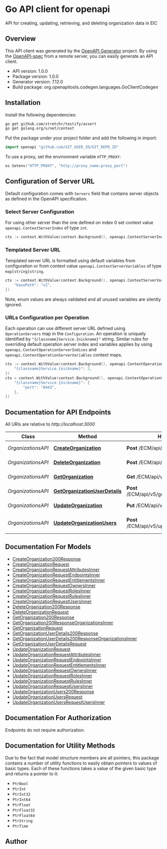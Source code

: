 # Go API client for openapi

API for creating, updating, retrieving, and deleting organization data in EIC

## Overview
This API client was generated by the [OpenAPI Generator](https://openapi-generator.tech) project.  By using the [OpenAPI-spec](https://www.openapis.org/) from a remote server, you can easily generate an API client.

- API version: 1.0.0
- Package version: 1.0.0
- Generator version: 7.12.0
- Build package: org.openapitools.codegen.languages.GoClientCodegen

## Installation

Install the following dependencies:

```sh
go get github.com/stretchr/testify/assert
go get golang.org/x/net/context
```

Put the package under your project folder and add the following in import:

```go
import openapi "github.com/GIT_USER_ID/GIT_REPO_ID"
```

To use a proxy, set the environment variable `HTTP_PROXY`:

```go
os.Setenv("HTTP_PROXY", "http://proxy_name:proxy_port")
```

## Configuration of Server URL

Default configuration comes with `Servers` field that contains server objects as defined in the OpenAPI specification.

### Select Server Configuration

For using other server than the one defined on index 0 set context value `openapi.ContextServerIndex` of type `int`.

```go
ctx := context.WithValue(context.Background(), openapi.ContextServerIndex, 1)
```

### Templated Server URL

Templated server URL is formatted using default variables from configuration or from context value `openapi.ContextServerVariables` of type `map[string]string`.

```go
ctx := context.WithValue(context.Background(), openapi.ContextServerVariables, map[string]string{
	"basePath": "v2",
})
```

Note, enum values are always validated and all unused variables are silently ignored.

### URLs Configuration per Operation

Each operation can use different server URL defined using `OperationServers` map in the `Configuration`.
An operation is uniquely identified by `"{classname}Service.{nickname}"` string.
Similar rules for overriding default operation server index and variables applies by using `openapi.ContextOperationServerIndices` and `openapi.ContextOperationServerVariables` context maps.

```go
ctx := context.WithValue(context.Background(), openapi.ContextOperationServerIndices, map[string]int{
	"{classname}Service.{nickname}": 2,
})
ctx = context.WithValue(context.Background(), openapi.ContextOperationServerVariables, map[string]map[string]string{
	"{classname}Service.{nickname}": {
		"port": "8443",
	},
})
```

## Documentation for API Endpoints

All URIs are relative to *http://localhost:3000*

Class | Method | HTTP request | Description
------------ | ------------- | ------------- | -------------
*OrganizationsAPI* | [**CreateOrganization**](docs/OrganizationsAPI.md#createorganization) | **Post** /ECM/api/v5/createOrganization | Create Organization
*OrganizationsAPI* | [**DeleteOrganization**](docs/OrganizationsAPI.md#deleteorganization) | **Post** /ECM/api/v5/deleteOrganization | Delete Organization
*OrganizationsAPI* | [**GetOrganization**](docs/OrganizationsAPI.md#getorganization) | **Get** /ECM/api/v5/getOrganization | Get Organization
*OrganizationsAPI* | [**GetOrganizationUserDetails**](docs/OrganizationsAPI.md#getorganizationuserdetails) | **Post** /ECM/api/v5/getOrganizationUserDetails | Get User Organization
*OrganizationsAPI* | [**UpdateOrganization**](docs/OrganizationsAPI.md#updateorganization) | **Put** /ECM/api/v5/updateOrganization | Update Organization
*OrganizationsAPI* | [**UpdateOrganizationUsers**](docs/OrganizationsAPI.md#updateorganizationusers) | **Post** /ECM/api/v5/updateOrganizationUsers | Update Organization Users


## Documentation For Models

 - [CreateOrganization200Response](docs/CreateOrganization200Response.md)
 - [CreateOrganizationRequest](docs/CreateOrganizationRequest.md)
 - [CreateOrganizationRequestAttributesInner](docs/CreateOrganizationRequestAttributesInner.md)
 - [CreateOrganizationRequestEndpointsInner](docs/CreateOrganizationRequestEndpointsInner.md)
 - [CreateOrganizationRequestEntitlementsInner](docs/CreateOrganizationRequestEntitlementsInner.md)
 - [CreateOrganizationRequestOwnersInner](docs/CreateOrganizationRequestOwnersInner.md)
 - [CreateOrganizationRequestRolesInner](docs/CreateOrganizationRequestRolesInner.md)
 - [CreateOrganizationRequestRulesInner](docs/CreateOrganizationRequestRulesInner.md)
 - [CreateOrganizationRequestUsersInner](docs/CreateOrganizationRequestUsersInner.md)
 - [DeleteOrganization200Response](docs/DeleteOrganization200Response.md)
 - [DeleteOrganizationRequest](docs/DeleteOrganizationRequest.md)
 - [GetOrganization200Response](docs/GetOrganization200Response.md)
 - [GetOrganization200ResponseOrganizationsInner](docs/GetOrganization200ResponseOrganizationsInner.md)
 - [GetOrganizationRequest](docs/GetOrganizationRequest.md)
 - [GetOrganizationUserDetails200Response](docs/GetOrganizationUserDetails200Response.md)
 - [GetOrganizationUserDetails200ResponseOrganizationsInner](docs/GetOrganizationUserDetails200ResponseOrganizationsInner.md)
 - [GetOrganizationUserDetailsRequest](docs/GetOrganizationUserDetailsRequest.md)
 - [UpdateOrganizationRequest](docs/UpdateOrganizationRequest.md)
 - [UpdateOrganizationRequestAttributesInner](docs/UpdateOrganizationRequestAttributesInner.md)
 - [UpdateOrganizationRequestEndpointsInner](docs/UpdateOrganizationRequestEndpointsInner.md)
 - [UpdateOrganizationRequestEntitlementsInner](docs/UpdateOrganizationRequestEntitlementsInner.md)
 - [UpdateOrganizationRequestOwnersInner](docs/UpdateOrganizationRequestOwnersInner.md)
 - [UpdateOrganizationRequestRolesInner](docs/UpdateOrganizationRequestRolesInner.md)
 - [UpdateOrganizationRequestRulesInner](docs/UpdateOrganizationRequestRulesInner.md)
 - [UpdateOrganizationRequestUsersInner](docs/UpdateOrganizationRequestUsersInner.md)
 - [UpdateOrganizationUsers200Response](docs/UpdateOrganizationUsers200Response.md)
 - [UpdateOrganizationUsersRequest](docs/UpdateOrganizationUsersRequest.md)
 - [UpdateOrganizationUsersRequestUsersInner](docs/UpdateOrganizationUsersRequestUsersInner.md)


## Documentation For Authorization

Endpoints do not require authorization.


## Documentation for Utility Methods

Due to the fact that model structure members are all pointers, this package contains
a number of utility functions to easily obtain pointers to values of basic types.
Each of these functions takes a value of the given basic type and returns a pointer to it:

* `PtrBool`
* `PtrInt`
* `PtrInt32`
* `PtrInt64`
* `PtrFloat`
* `PtrFloat32`
* `PtrFloat64`
* `PtrString`
* `PtrTime`

## Author



